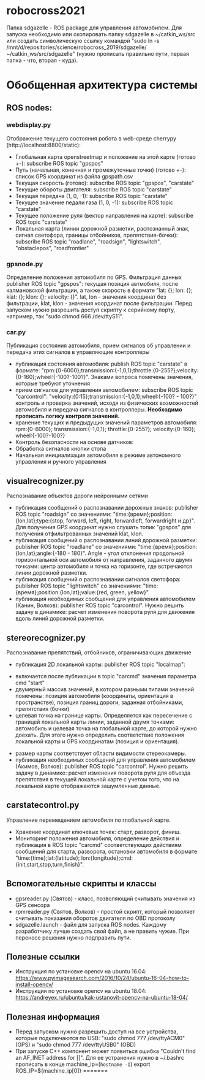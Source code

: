 # robocross2021
Папка sdgazelle - ROS package для управления автомобилем. Для запуска необходимо или скопировать папку sdgazelle в ~/catkin_ws/src или создать символическую ссылку командой "sudo ln -s /mnt/d/repositories/science/robocross_2019/sdgazelle/ ~/catkin_ws/src/sdgazelle" (нужно прописать правильно пути, первая папка - что, вторая - куда).

# Обобщенная архитектура системы
## ROS nodes:
### webdisplay.py
Отображение текущего состояния робота в web-среде cherrypy (http://localhost:8800/static):
* Глобальная карта openstreetmap и положение на этой карте  (готово +-): subscribe ROS topic "gpspos"
* Путь (начальная, конечная и промежуточные точки) (готово +-): список GPS координат из файла gpspath.csv
* Текущая скорость (готово): subscribe ROS topic "gpspos", "carstate"
* Текущие обороты двигателя: subscribe ROS topic "carstate"
* Текущая передача (1, 0, -1): subscribe ROS topic "carstate"
* Текущее значение педали газа (1, 0, -1): subscribe ROS topic "carstate"
* Текущее положение руля (вектор направления на карте): subscribe ROS topic "carstate"
* Локальная карта (линии дорожной разметки, распознанный знак, сигнал светофора, границы отбойников, препятствия-бочки): subscribe ROS topic "roadlane", "roadsign", "lightswitch", "obstaclepos", "roadfrontier"

### gpsnode.py
Определение положения автомобиля по GPS. Фильтрация данных
publisher ROS topic "gpspos": текущая позиция автмобиля, после калмановской фильтрации, а также скорость в формате "lat: {}; lon: {}; klat: {}; klon: {}; velocity: {}". lat, lon - значения координат без фильтрации, klat, klon - значения координат после фильтрации. Перед запуском нужно разрешить доступ скрипту к серийному порту, например, так "sudo chmod 666 /dev/ttyS11".

### car.py
Публикация состояния автомобиля, прием сигналов об управлении и передача этих сигналов в управляющие контроллеры
* публикация состояния автомобиля: publish ROS topic "carstate" в формате: "rpm:{0-6000};transmission:{-1,0,1};throttle:{0-255?};velocity:{0-160};wheel:{-100?-100?}". Знаками вопроса помечены значения, которые требуют уточнения
* прием сигналов для управления автомобилем: subscribe ROS topic "carcontrol": "velocity:{0:15};transmission:{-1,0,1};wheel:{-100? - 100?}" контроль и проверка значений, исходя из физических возможностей автомобиля и передача сигналов в контроллеры. **Необходимо прописать логику контроля значений.**
* хранение текущих и предыдущих значений параметров автомобиля: rpm:{0-6000}; transmission:{-1,0,1}; throttle:{0-255?}; velocity:{0-160}; wheel:{-100?-100?}
* Контроль безопасности на основе датчиков:
* Обработка сигналов кнопки стопа
* Начальная инициализация автомобиля в режиме автономного управления и ручного управления

## visualrecognizer.py
Распознавание объектов дороги нейронными сетями
* публикация сообщений о распознавании дорожных знаков: publisher ROS topic "roadsign" со значениями: "time:{время};position:{lon,lat};type:{stop, forward, left, right, forwardleft, forwardright и др}". Для получения GPS координат нужно слушать топик "gpspos" для получения отфильтрованных значений klat, klon.
* публикация сообщений о распознавании линий дорожной разметки: publisher ROS topic "roadlane" со значениями: "time:{время};position:{lon,lat};angle:{-180 - 180}". Angle - угол отклонения продольной горизонтальной оси автомобиля от направления, заданного двумя точками: центр автомобиля и точка на горизонте, где встречаются линии дорожной разметки.
* публикация сообщений о распознавании сигналов светофора: publisher ROS topic "lightswitch" со значениями: "time:{время};position:{lon,lat};value:{red, green, yellow}"
* публикация необходимых сообщений для управления автомобилем (Канин, Волков): publisher ROS topic "carcontrol". Нужно решить задачу в динамике: расчет изменения поворота руля для движения вдоль линий дорожной разметки.


## stereorecognizer.py
Распознавание препятствий, отбойников, ограничивающих движение
* публикация 2D локальной карты: publisher ROS topic "localmap":
- включается после публикации в topic "carcmd" значения параметра cmd "start"
- двумерный массив значений, в котором разными типами значений помечены: позиция автомобиля (координаты, ориентация в пространстве), позиция границ дороги, заданная отбойниками, препятствия (бочки)
- целевая точка на границе карты. Определяется как пересечение с границей локальной карты линии, заданной двумя точками: автомобиль и целевая точка на глобальной карте, до которой нужно доехать. Для этого нужно определить соответствие положения локальной карты и GPS координатам (позиция и ориентация).
* размер карты соответствует области видимости стереокамеры.
* публикация необходимых сообщений для управления автомобилем (Акимов, Волков): publisher ROS topic "carcontrol". Нужно решить задачу в динамике: расчет изменения поворота руля для объезда препятствия в текущей локальной карте с учетом того, что на локальной карте отображаются зашумленные данные.

## carstatecontrol.py 
Управление перемещением автомобиля по глобальной карте.
* Хранение координат ключевых точек: старт, разворот, финиш.
* Мониторинг положения автомобиля, определение действия и публикация в ROS topic "carcmd" соответствующих действиям сообщений для старта, разворота, остановки автомобиля в формате "time:{time};lat:{latitude}; lon:{longitude};cmd:{init,start,stop,turn,finish}".

## Вспомогательные скрипты и классы
* gpsreader.py (Святов) - класс, позволяющий считывать значения из GPS сенсора
* rpmreader.py (Святов, Волков) - простой скрипт, который позволяет считывать показания оборотов двигателя по OBD протоколу
* sdgazelle.launch - файл для запуска ROS nodes. Каждому разработчику лучше создать свой файл, а не править чужие. При переносе решения нужно подправить пути.

## Полезные ссылки
* Инструкция по установке opencv на ubuntu 16.04: https://www.pyimagesearch.com/2016/10/24/ubuntu-16-04-how-to-install-opencv/
* Инструкция по установке opencv на ubuntu 18.04: https://andreyex.ru/ubuntu/kak-ustanovit-opencv-na-ubuntu-18-04/

## Полезная информация
* Перед запуском нужно разрешить доступ на все устройства, которые подключаются по USB: "sudo chmod 777 /dev/ttyACM0" (GPS) и "sudo chmod 777 /dev/ttyUSB0" (OBD)
* При запуске C++ компонент может появиться ошибка "Couldn't find an AF_INET address for []". Для ее устранения нужно в ~/.bashrc прописать в конце 
machine_ip=(`hostname -I`)
export ROS_IP=${machine_ip[0]}
=======

